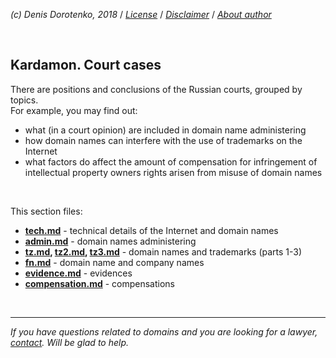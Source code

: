*(c) Denis Dorotenko, 2018* / *[License](https://github.com/xCounsel/kardamon/blob/master/English/LICENSE.md)* / *[Disclaimer](https://github.com/xCounsel/kardamon/blob/master/English/DISCLAIMER.md)* / *[About author](https://dorotenko.pro/english/)*

<br/>

## Kardamon. Court cases

There are positions and conclusions of the Russian courts, grouped by topics. <br/>
For example, you may find out: 
* what (in a court opinion) are included in domain name administering 
* how domain names can interfere with the use of trademarks on the Internet 
* what factors do affect the amount of compensation for infringement of intellectual property owners rights arisen from misuse of domain names

<br/>

This section files:

* **[tech.md](https://github.com/xCounsel/cardamom/blob/master/English/courts/tech.md)** - technical details of the Internet and domain names
* **[admin.md](https://github.com/xCounsel/cardamom/blob/master/English/courts/admin.md)** - domain names administering
* **[tz.md](https://github.com/xCounsel/cardamom/blob/master/English/courts/tz.md), [tz2.md](https://github.com/xCounsel/cardamom/blob/master/English/courts/tz2.md), [tz3.md](https://github.com/xCounsel/cardamom/blob/master/English/courts/tz3.md)** - domain names and trademarks (parts 1-3)
* **[fn.md](https://github.com/xCounsel/cardamom/blob/master/English/courts/fn.md)** - domain name and company names
* **[evidence.md](https://github.com/xCounsel/cardamom/blob/master/English/courts/evidence.md)** - evidences
* **[compensation.md](https://github.com/xCounsel/cardamom/blob/master/English/courts/compensation.md)** - compensations

<br/>

----
*If you have questions related to domains and you are looking for a lawyer, [contact](http://dorotenko.pro/contact-en/). Will be glad to help.*
